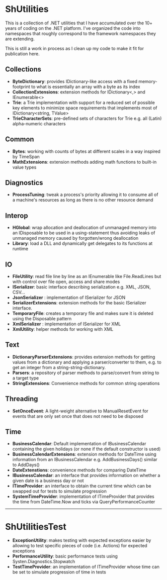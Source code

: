 ﻿# ShUtilities

This is a collection of .NET utilities that I have accumulated over the 10+ years of coding on the .NET platform. I've organized the code into namespaces that roughly correspond to the framework namespaces they are extending.

This is still a work in process as I clean up my code to make it fit for publication here.

## Collections

* __ByteDictionary__: provides IDictionary-like access with a fixed memory-footprint to what is essentially an array with a byte as its index
* __CollectionExtensions__: extension methods for IDictionary<,> and IEnumerable<>
* __Trie__: a Trie implementation with support for a reduced set of possible key elements to minimize space requirements that implements most of IDictionary<string, TValue>
* __TrieCharacterSets__: pre-defined sets of characters for Trie e.g. all (Latin) alpha-numeric characters

## Common

* __Bytes__: working with counts of bytes at different scales in a way inspired by TimeSpan
* __MathExtensions__: extension methods adding math functions to built-in value types

## Diagnostics

* __ProcessTuning__: tweak a process's priority allowing it to consume all of a machine's resources as long as there is no other resource demand

## Interop

* __HGlobal__: wrap allocation and deallocation of unmanaged memory into an IDisposable to be used in a using-statement thus avoiding leaks of unmanaged memory caused by forgotten/wrong deallocation
* __Library__: load a DLL and dynamically get delegates to its functions at runtime

## IO

* __FileUtility__: read file line by line as an IEnumerable<string> like File.ReadLines but with control over file open, access and share modes
* __ISerializer__: basic interface describing serialization e.g. XML, JSON, CSV...
* __JsonSerializer__ : implementation of ISerializer<T> for JSON
* __SerializerExtensions__: extension methods for the basic ISerializer<T> interface.
* __TemporaryFile__: creates a temporary file and makes sure it is deleted using the Disposable pattern
* __XmlSerializer__ : implementation of ISerializer<T> for XML
* __XmlUtility__: helper methods for working with XML

## Text

* __DictionaryParserExtensions__: provides extension methods for getting values from a dictionary and applying a parser/converter to them, e.g. to get an integer from a string-string-dictionary.
* __Parsers__: a repository of parser methods to parse/convert from string to a target type
* __StringExtensions__: Convenience methods for common string operations

## Threading

* __SetOnceEvent__: A light-weight alternative to ManualResetEvent for events that are only set once that does not need to be disposed

## Time

* __BusinessCalendar__: Default implementation of IBusinessCalendar containing the given holidays (or none if the default constructor is used)
* __BusinessCalendarExtensions__: extension methods for DateTime using information from an IBusinessCalendar e.g. AddBusinessDays() similar to AddDays()
* __DateExtenstions__: convenience methods for comparing DateTime
* __IBusinessCalendar__: an interface that provides information on whether a given date is a business day or not
* __ITimeProvider__: an interface to obtain the current time which can be swapped out for tests to simulate progression
* __SystemTimeProvider__: implementation of ITimeProvider that provides the time from DateTime.Now and ticks via QueryPerformanceCounter

---

# ShUtilitiesTest

* __ExceptionUtility__: makes testing with expected exceptions easier by allowing to test specific pieces of code (i.e. Actions) for expected exceptions
* __PerformanceUtility__: basic performance tests using Systen.Diagnostics.Stopwatch
* __TestTimeProvider__: an implementation of ITimeProvider whose time can be set to simulate progression of time in tests